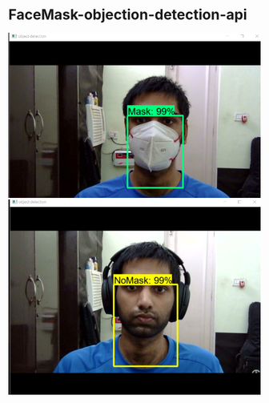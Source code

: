 # FaceMask-objection-detection-api
![alt text](https://github.com/AdhaarSharma/FaceMask-objection-detection-api/blob/main/images/Screenshot%20(14).png)
![alt text](https://github.com/AdhaarSharma/FaceMask-objection-detection-api/blob/main/images/Screenshot%20(15).png)
